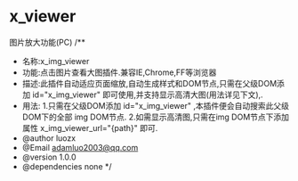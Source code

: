 # x_viewer
图片放大功能(PC)
/**
 * 名称:x_img_viewer
 * 功能:点击图片查看大图插件.兼容IE,Chrome,FF等浏览器
 * 描述:此插件自动适应页面缩放,自动生成样式和DOM节点,只需在父级DOM添加 id="x_img_viewer" 即可使用,并支持显示高清大图(用法详见下文),.
 * 用法: 1.只需在父级DOM添加 id="x_img_viewer" ,本插件便会自动搜索此父级DOM下的全部 img DOM节点.
		 2.如需显示高清图,只需在img DOM节点下添加属性 x_img_viewer_url="{path}" 即可.
 * @author luozx
 * @Email adamluo2003@qq.com
 * @version 1.0.0
 * @dependencies none
 */
